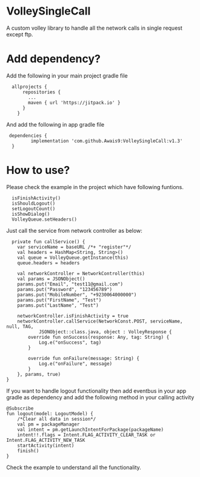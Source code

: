 # VolleySingleCall
A custom volley library to handle all the network calls in single request except ftp.

# Add dependency?

Add the following in your main project gradle file
      
      allprojects {
          repositories {
            ...
            maven { url 'https://jitpack.io' }
          }
        }
        
And add the following in app gradle file

     dependencies {
             implementation 'com.github.Awais9:VolleySingleCall:v1.3'
      }

# How to use?
Please check the example in the project which have following funtions.

      isFinishActivity()
      isShouldLogout()
      setLogoutCount()
      isShowDialog()
      VolleyQueue.setHeaders()
      
Just call the service from network controller as below:

      private fun callService() {
        var serviceName = baseURL /*+ "register"*/
        val headers = HashMap<String, String>()
        val queue = VolleyQueue.getInstance(this)
        queue.headers = headers

        val networkController = NetworkController(this)
        val params = JSONObject()
        params.put("Email", "test11@gmail.com")
        params.put("Password", "123456789")
        params.put("MobileNumber", "+9230064000000")
        params.put("FirstName", "Test")
        params.put("LastName", "Test")

        networkController.isFinishActivity = true
        networkController.callService(NetworkConst.POST, serviceName, null, TAG,
                JSONObject::class.java, object : VolleyResponse {
            override fun onSuccess(response: Any, tag: String) {
                Log.e("onSuccess", tag)
            }

            override fun onFailure(message: String) {
                Log.e("onFailure", message)
            }
        }, params, true)
    }
    
If you want to handle logout functionality then add eventbus in your app gradle as dependency and add the following method in your calling activity 

    @Subscribe
    fun logout(model: LogoutModel) {
        /*Clear all data in session*/
        val pm = packageManager
        val intent = pm.getLaunchIntentForPackage(packageName)
        intent!!.flags = Intent.FLAG_ACTIVITY_CLEAR_TASK or Intent.FLAG_ACTIVITY_NEW_TASK
        startActivity(intent)
        finish()
    }

Check the example to understand all the functionality.

